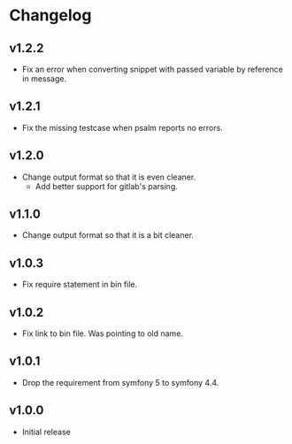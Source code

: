 # Changelog

## v1.2.2

- Fix an error when converting snippet with passed variable by reference in message.

## v1.2.1

- Fix the missing testcase when psalm reports no errors.

## v1.2.0

- Change output format so that it is even cleaner.
  - Add better support for gitlab's parsing.

## v1.1.0

- Change output format so that it is a bit cleaner.

## v1.0.3

- Fix require statement in bin file.

## v1.0.2

- Fix link to bin file. Was pointing to old name.

## v1.0.1

- Drop the requirement from symfony 5 to symfony 4.4.

## v1.0.0

- Initial release

